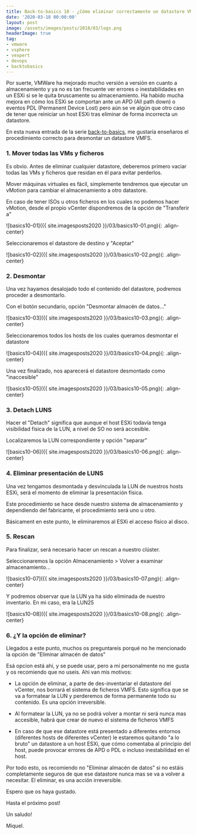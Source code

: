 ```yaml
---
title: Back-to-basics 10 - ¿Cómo eliminar correctamente un datastore VMFS?
date: '2020-03-18 00:00:00'
layout: post
image: /assets/images/posts/2018/03/logs.png
headerImage: true
tag:
- vmware
- vsphere
- vexpert
- devops
- backtobasics
---
```


Por suerte, VMWare ha mejorado mucho versión a versión en cuanto a almacenamiento y ya no es tan frecuente ver errores o inestabilidades en un ESXi si se le quita bruscamente su almacenamiento. Ha habido mucha mejora en cómo los ESXi se comportan ante un APD (All path down) o eventos PDL (Permanent Device Lost) pero aún se ve algún que otro caso de tener que reiniciar un host ESXi tras eliminar de forma incorrecta un datastore.

En esta nueva entrada de la serie [back-to-basics](https://miquelmariano.github.io/tags/#backtobasics), me gustaría enseñaros el procedimiento correcto para desmontar un datastore VMFS.


### 1. Mover todas las VMs y ficheros

Es obvio. Antes de eliminar cualquier datastore, deberemos primero vaciar todas las VMs y ficheros que residan en él para evitar perderlos.

Mover máquinas virtuales es fácil, simplemente tendremos que ejecutar un vMotion para cambiar el almacenamiento a otro datastore.

En caso de tener ISOs u otros ficheros en los cuales no podemos hacer vMotion, desde el propio vCenter dispondremos de la opción de "Transferir a"

![basics10-01]({{ site.imagesposts2020 }}/03/basics10-01.png){: .align-center}

Seleccionaremos el datastore de destino y "Aceptar"

![basics10-02]({{ site.imagesposts2020 }}/03/basics10-02.png){: .align-center}

### 2. Desmontar

Una vez hayamos desalojado todo el contenido del datastore, podremos proceder a desmontarlo.

Con el botón secundario, opción "Desmontar almacén de datos..."

![basics10-03]({{ site.imagesposts2020 }}/03/basics10-03.png){: .align-center}

Seleccionaremos todos los hosts de los cuales queramos desmontar el datastore

![basics10-04]({{ site.imagesposts2020 }}/03/basics10-04.png){: .align-center}

Una vez finalizado, nos aparecerá el datastore desmontado como "inaccesible"

![basics10-05]({{ site.imagesposts2020 }}/03/basics10-05.png){: .align-center}

### 3. Detach LUNS

Hacer el "Detach" significa que aunque el host ESXi todavía tenga visibilidad física de la LUN, a nivel de SO no será accesible.

Localizaremos la LUN correspondiente y opción "separar"

![basics10-06]({{ site.imagesposts2020 }}/03/basics10-06.png){: .align-center}

### 4. Eliminar presentación de LUNS

Una vez tengamos desmontada y desvinculada la LUN de nuestros hosts ESXi, será el momento de eliminar la presentación física.

Este procedimiento se hace desde nuestro sistema de almacenamiento y dependiendo del fabricante, el procedimiento será uno u otro.

Básicament en este punto, le eliminaremos al ESXi el acceso físico al disco.

### 5. Rescan

Para finalizar, será necesario hacer un rescan a nuestro clúster.

Seleccionaremos la opción Almacenamiento > Volver a examinar almacenamiento...

![basics10-07]({{ site.imagesposts2020 }}/03/basics10-07.png){: .align-center}

Y podremos observar que la LUN ya ha sido eliminada de nuestro inventario. En mi caso, era la LUN25

![basics10-08]({{ site.imagesposts2020 }}/03/basics10-08.png){: .align-center}

### 6. ¿Y la opción de eliminar?

Llegados a este punto, muchos os preguntareis porqué no he mencionado la opción de "Eliminar almacén de datos"

Esá opcion está ahi, y se puede usar, pero a mí personalmente no me gusta y os recomiendo que no useis. Ahi van mis motivos:

- La opción de eliminar, a parte de des-inventariar el datastore del vCenter, nos borrará el sistema de ficheros VMFS. Esto significa que se va a formatear la LUN y perderemos de forma permanente todo su contenido. Es una opción irreversible.

- Al formatear la LUN, ya no se podrá volver a montar ni será nunca mas accesible, habrá que crear de nuevo el sistema de ficheros VMFS

- En caso de que ese datastore está presentado a diferentes entornos (diferentes hosts de diferentes vCenter) le estaremos quitando "a lo bruto" un datastore a un host ESXi, que cómo comentaba al principio del host, puede provocar errores de APD o PDL o incluso inestabilidad en el host.

Por todo esto, os recomiendo no "Eliminar almacén de datos" si no estáis completamente seguros de que ese datastore nunca mas se va a volver a necesitar. El eliminar, es una acción irreversible.

Espero que os haya gustado.

Hasta el próximo post!


Un saludo!

Miquel.


